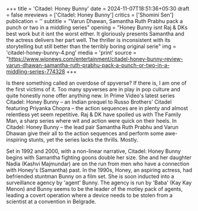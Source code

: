+++
title = 'Citadel: Honey Bunny'
date = 2024-11-07T18:51:36+05:30
draft = false
mreviews = ['Citadel: Honey Bunny']
critics = ['Shomini Sen']
publication = ''
subtitle = "Varun Dhawan, Samantha Ruth Prabhu pack a punch or two in a middling series"
opening = "Honey Bunny isnt Raj & DKs best work but it isnt the worst either. It gloriously presents Samantha and the actress delivers her part well. The thriller is inconsistent with its storytelling but still better than the terribly boring original serie"
img = 'citadel-honey-bunny-4.png'
media = 'print'
source = "https://www.wionews.com/entertainment/citadel-honey-bunny-review-varun-dhawan-samantha-ruth-prabhu-pack-a-punch-or-two-in-a-middling-series-774328
+++

Is there something called an overdose of spyverse? If there is, I am one of the first victims of it. Too many spyverses are in play in pop culture and quite honestly none offer anything new. In Prime Video's latest series Citadel: Honey Bunny – an Indian prequel to Russo Brothers' Citadel featuring Priyanka Chopra – the action sequences are in plenty and almost relentless yet seem repetitive. Raj & DK have spoiled us with The Family Man, a sharp series where wit and action were quick on their heels. In Citadel: Honey Bunny – the lead pair Samantha Ruth Prabhu and Varun Dhawan give their all to the action sequences and perform some awe-inspiring stunts, yet the series lacks the thrills. Mostly.

Set in 1992 and 2000, with a non-linear narrative, Citadel: Honey Bunny begins with Samantha fighting goons double her size. She and her daughter Nadia (Kashvi Majmundar) are on the run from men who have a connection with Honey's (Samantha) past. In the 1990s, Honey, an aspiring actress, had befriended stuntman Bunny on a film set. She is soon inducted into a surveillance agency by 'agent' Bunny. The agency is run by 'Baba' (Kay Kay Menon) and Bunny seems to be the leader of the motley pack of agents, leading a covert operation where a device needs to be stolen from a scientist at a convention in Belgrade.
